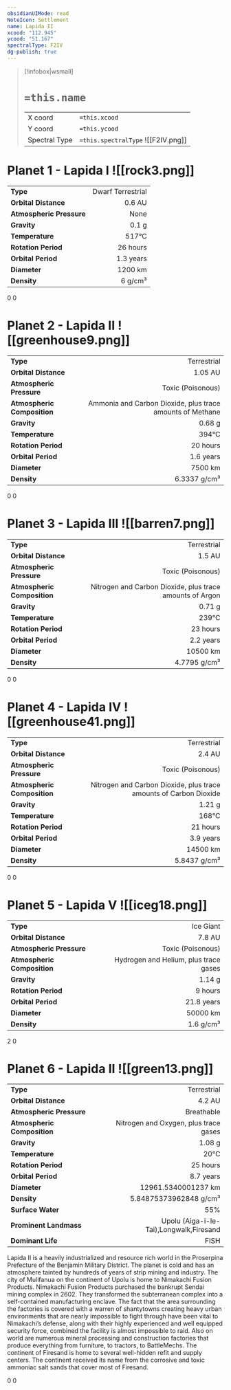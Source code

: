 ```yaml
---
obsidianUIMode: read
NoteIcon: Settlement
name: Lapida II
xcood: "112.945"
ycood: "51.167"
spectralType: F2IV
dg-publish: true
---
```

> [!infobox|wsmall]
> # `=this.name`
> | | |
> | - | - |
> | X coord | `=this.xcood` |
> | Y coord| `=this.ycood` |
> | Spectral Type | `=this.spectralType` ![[F2IV.png]] |

# Planet 1 - Lapida I ![[rock3.png]]
|                             |                           |
| --------------------------- | -------------------------:|
| **Type**                    |             Dwarf Terrestrial |
| **Orbital Distance**        |   0.6 AU |
| **Atmospheric Pressure**    |       None |
| **Gravity**                 |        0.1 g |
| **Temperature**             |    517°C |
| **Rotation Period**         |  26 hours |
| **Orbital Period** | 1.3 years |
| **Diameter**                |      1200 km | 
| **Density**                 |    6 g/cm³ |



0
0



# Planet 2 - Lapida II ![[greenhouse9.png]]
|                             |                           |
| --------------------------- | -------------------------:|
| **Type**                    |             Terrestrial |
| **Orbital Distance**        |   1.05 AU |
| **Atmospheric Pressure**    |       Toxic (Poisonous) |
| **Atmospheric Composition** |      Ammonia and Carbon Dioxide, plus trace amounts of Methane |
| **Gravity**                 |        0.68 g |
| **Temperature**             |    394°C |
| **Rotation Period**         |  20 hours |
| **Orbital Period** | 1.6 years |
| **Diameter**                |      7500 km | 
| **Density**                 |    6.3337 g/cm³ |



0
0



# Planet 3 - Lapida III ![[barren7.png]]
|                             |                           |
| --------------------------- | -------------------------:|
| **Type**                    |             Terrestrial |
| **Orbital Distance**        |   1.5 AU |
| **Atmospheric Pressure**    |       Toxic (Poisonous) |
| **Atmospheric Composition** |      Nitrogen and Carbon Dioxide, plus trace amounts of Argon |
| **Gravity**                 |        0.71 g |
| **Temperature**             |    239°C |
| **Rotation Period**         |  23 hours |
| **Orbital Period** | 2.2 years |
| **Diameter**                |      10500 km | 
| **Density**                 |    4.7795 g/cm³ |



0
0



# Planet 4 - Lapida IV ![[greenhouse41.png]]
|                             |                           |
| --------------------------- | -------------------------:|
| **Type**                    |             Terrestrial |
| **Orbital Distance**        |   2.4 AU |
| **Atmospheric Pressure**    |       Toxic (Poisonous) |
| **Atmospheric Composition** |      Nitrogen and Carbon Dioxide, plus trace amounts of Carbon Dioxide |
| **Gravity**                 |        1.21 g |
| **Temperature**             |    168°C |
| **Rotation Period**         |  21 hours |
| **Orbital Period** | 3.9 years |
| **Diameter**                |      14500 km | 
| **Density**                 |    5.8437 g/cm³ |



0
0



# Planet 5 - Lapida V ![[iceg18.png]]
|                             |                           |
| --------------------------- | -------------------------:|
| **Type**                    |             Ice Giant |
| **Orbital Distance**        |   7.8 AU |
| **Atmospheric Pressure**    |       Toxic (Poisonous) |
| **Atmospheric Composition** |      Hydrogen and Helium, plus trace gases |
| **Gravity**                 |        1.14 g |
| **Rotation Period**         |  9 hours |
| **Orbital Period** | 21.8 years |
| **Diameter**                |      50000 km | 
| **Density**                 |    1.6 g/cm³ |



2
0



# Planet 6 - Lapida II ![[green13.png]]
|                             |                           |
| --------------------------- | -------------------------:|
| **Type**                    |             Terrestrial |
| **Orbital Distance**        |   4.2 AU |
| **Atmospheric Pressure**    |       Breathable |
| **Atmospheric Composition** |      Nitrogen and Oxygen, plus trace gases |
| **Gravity**                 |        1.08 g |
| **Temperature**             |    20°C |
| **Rotation Period**         |  25 hours |
| **Orbital Period** | 8.7 years |
| **Diameter**                |      12961.5340001237 km | 
| **Density**                 |    5.84875373962848 g/cm³ |
| **Surface Water**           |           55% | 
| **Prominent Landmass**      |         Upolu (Aiga-i-le-Tai),Longwalk,Firesand | 
| **Dominant Life**           |         FISH |

Lapida II is a heavily industrialized and resource rich world in the Proserpina Prefecture of the Benjamin Military District. The planet is cold and has an atmosphere tainted by hundreds of years of strip mining and industry. The city of Mulifanua on the continent of Upolu is home to Nimakachi Fusion Products. Nimakachi Fusion Products purchased the bankrupt Sendai mining complex in 2602. They transformed the subterranean complex into a self-contained manufacturing enclave. The fact that the area surrounding the factories is covered with a warren of shantytowns creating heavy urban environments that are nearly impossible to fight through have been vital to Nimakachi’s defense, along with their highly experienced and well equipped security force, combined the facility is almost impossible to raid. Also on world are numerous mineral processing and construction factories that produce everything from furniture, to tractors, to BattleMechs. The continent of Firesand is home to several well-hidden refit and supply centers. The continent received its name from the corrosive and toxic ammoniac salt sands that cover most of Firesand.

0
0



